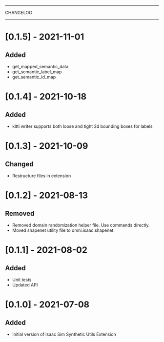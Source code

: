 **********
CHANGELOG
**********

[0.1.5] - 2021-11-01
========================

Added
-----
- get_mapped_semantic_data
- get_semantic_label_map
- get_semantic_id_map


[0.1.4] - 2021-10-18
========================

Added
-------
- kitti writer supports both loose and tight 2d bounding boxes for labels

[0.1.3] - 2021-10-09
========================

Changed
-------
- Restructure files in extension

[0.1.2] - 2021-08-13
========================

Removed
-------
- Removed domain randomization helper file. Use commands directly.
- Moved shapenet utility file to omni.isaac.shapenet.

[0.1.1] - 2021-08-02
========================

Added
-------
- Unit tests
- Updated API


[0.1.0] - 2021-07-08
========================

Added
-------
- Initial version of Isaac Sim Synthetic Utils Extension
